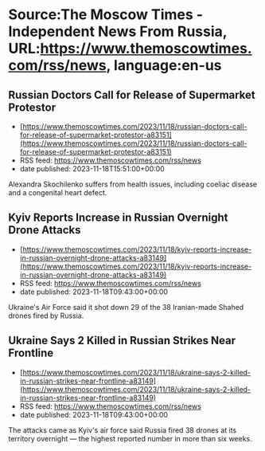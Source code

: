 # Source:The Moscow Times - Independent News From Russia, URL:https://www.themoscowtimes.com/rss/news, language:en-us

## Russian Doctors Call for Release of Supermarket Protestor
 - [https://www.themoscowtimes.com/2023/11/18/russian-doctors-call-for-release-of-supermarket-protestor-a83151](https://www.themoscowtimes.com/2023/11/18/russian-doctors-call-for-release-of-supermarket-protestor-a83151)
 - RSS feed: https://www.themoscowtimes.com/rss/news
 - date published: 2023-11-18T15:51:00+00:00

Alexandra Skochilenko suffers from health issues, including coeliac disease and a congenital heart defect.

## Kyiv Reports Increase in Russian Overnight Drone Attacks
 - [https://www.themoscowtimes.com/2023/11/18/kyiv-reports-increase-in-russian-overnight-drone-attacks-a83149](https://www.themoscowtimes.com/2023/11/18/kyiv-reports-increase-in-russian-overnight-drone-attacks-a83149)
 - RSS feed: https://www.themoscowtimes.com/rss/news
 - date published: 2023-11-18T09:43:00+00:00

Ukraine's Air Force said it shot down 29 of the 38 Iranian-made Shahed drones fired by Russia.

## Ukraine Says 2 Killed in Russian Strikes Near Frontline
 - [https://www.themoscowtimes.com/2023/11/18/ukraine-says-2-killed-in-russian-strikes-near-frontline-a83149](https://www.themoscowtimes.com/2023/11/18/ukraine-says-2-killed-in-russian-strikes-near-frontline-a83149)
 - RSS feed: https://www.themoscowtimes.com/rss/news
 - date published: 2023-11-18T09:43:00+00:00

The attacks came as Kyiv's air force said Russia fired 38 drones at its territory overnight — the highest reported number in more than six weeks.

